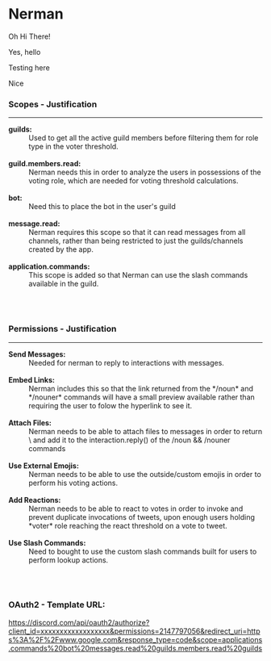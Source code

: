 # Nerman
Oh Hi There!

Yes, hello

Testing here

Nice

### **Scopes** - Justification
---

<dl>

   <dt><strong>guilds:</strong></dt>
   <dd>Used to get all the active guild members before filtering them for role type in the voter threshold.</dd>
   <br />

   <dt><strong>guild.members.read:</strong></dt>
   <dd>Nerman needs this in order to analyze the users in possessions of the voting role, which are needed for voting threshold calculations.</dd>
   <br />

   <dt><strong>bot:</strong></dt> <dd> Need this to place the bot in the user's guild</dd>
   <br />

   <dt><strong>message.read:</strong></dt>
   <dd>Nerman requires this scope so that it can read messages from all channels, rather than being restricted to just the guilds/channels created by the app.</dd>
   <br />

   <dt><strong>application.commands:</strong></dt>
   <dd>This scope is added so that Nerman can use the slash commands available in the guild.</dd>
   <br />

</dl>

<br />

### **Permissions** - Justification
---

<dl>

   <dt><strong>Send Messages:</strong></dt>
   <dd>Needed for nerman to reply to interactions with messages.</dd>
   <br />

   <dt><strong>Embed Links:</strong></dt>
   <dd>Nerman includes this so that the link returned from the */noun* and */nouner* commands will have a small preview available rather than requiring the user to folow the hyperlink to see it.</dd>
   <br />

   <dt><strong>Attach Files:</strong></dt>
   <dd>Nerman needs to be able to attach files to messages in order to return \<MessageAttachment\> and add it to the interaction.reply() of the /noun && /nouner commands</dd>
   <br />

   <dt><strong>Use External Emojis:</strong></dt>
   <dd>Nerman needs to be able to use the outside/custom emojis in order to perform his voting actions.</dd>
   <br />

   <dt><strong>Add Reactions:</strong></dt>
   <dd>Nerman needs to be able to react to votes in order to invoke and prevent duplicate invocations of tweets, upon enough users holding *voter* role reaching the react threshold on a vote to tweet.</dd>
   <br />

   <dt><strong>Use Slash Commands:</strong></dt>
   <dd>Need to bought to use the custom slash commands built for users to perform lookup actions.</dd>
   <br />

</dl>

<br/>

### **OAuth2 - Template URL:**

https://discord.com/api/oauth2/authorize?client_id=xxxxxxxxxxxxxxxxxx&permissions=2147797056&redirect_uri=https%3A%2F%2Fwww.google.com&response_type=code&scope=applications.commands%20bot%20messages.read%20guilds.members.read%20guilds
